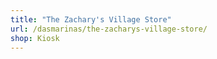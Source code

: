 ```yaml
---
title: "The Zachary's Village Store"
url: /dasmarinas/the-zacharys-village-store/
shop: Kiosk
---
```

